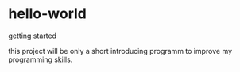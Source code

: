 # hello-world
getting started

this project will be only a short introducing programm to improve my programming skills.
